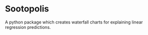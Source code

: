# Sootopolis

A python package which creates waterfall charts for explaining linear regression predictions. 

